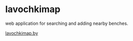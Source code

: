 # lavochkimap
web application for searching and adding nearby benches.

[lavochkimap.by](https://lavochkimap.by)
